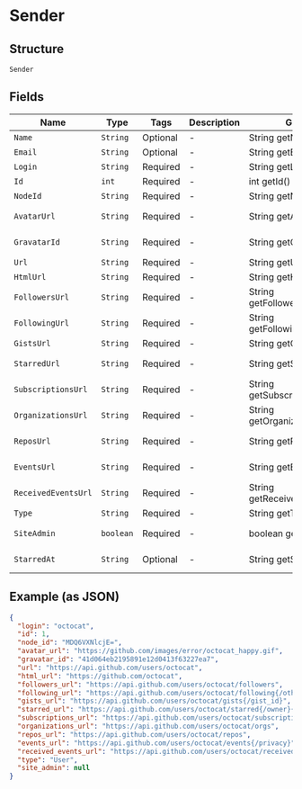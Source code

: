 
# Sender

## Structure

`Sender`

## Fields

| Name | Type | Tags | Description | Getter | Setter |
|  --- | --- | --- | --- | --- | --- |
| `Name` | `String` | Optional | - | String getName() | setName(String name) |
| `Email` | `String` | Optional | - | String getEmail() | setEmail(String email) |
| `Login` | `String` | Required | - | String getLogin() | setLogin(String login) |
| `Id` | `int` | Required | - | int getId() | setId(int id) |
| `NodeId` | `String` | Required | - | String getNodeId() | setNodeId(String nodeId) |
| `AvatarUrl` | `String` | Required | - | String getAvatarUrl() | setAvatarUrl(String avatarUrl) |
| `GravatarId` | `String` | Required | - | String getGravatarId() | setGravatarId(String gravatarId) |
| `Url` | `String` | Required | - | String getUrl() | setUrl(String url) |
| `HtmlUrl` | `String` | Required | - | String getHtmlUrl() | setHtmlUrl(String htmlUrl) |
| `FollowersUrl` | `String` | Required | - | String getFollowersUrl() | setFollowersUrl(String followersUrl) |
| `FollowingUrl` | `String` | Required | - | String getFollowingUrl() | setFollowingUrl(String followingUrl) |
| `GistsUrl` | `String` | Required | - | String getGistsUrl() | setGistsUrl(String gistsUrl) |
| `StarredUrl` | `String` | Required | - | String getStarredUrl() | setStarredUrl(String starredUrl) |
| `SubscriptionsUrl` | `String` | Required | - | String getSubscriptionsUrl() | setSubscriptionsUrl(String subscriptionsUrl) |
| `OrganizationsUrl` | `String` | Required | - | String getOrganizationsUrl() | setOrganizationsUrl(String organizationsUrl) |
| `ReposUrl` | `String` | Required | - | String getReposUrl() | setReposUrl(String reposUrl) |
| `EventsUrl` | `String` | Required | - | String getEventsUrl() | setEventsUrl(String eventsUrl) |
| `ReceivedEventsUrl` | `String` | Required | - | String getReceivedEventsUrl() | setReceivedEventsUrl(String receivedEventsUrl) |
| `Type` | `String` | Required | - | String getType() | setType(String type) |
| `SiteAdmin` | `boolean` | Required | - | boolean getSiteAdmin() | setSiteAdmin(boolean siteAdmin) |
| `StarredAt` | `String` | Optional | - | String getStarredAt() | setStarredAt(String starredAt) |

## Example (as JSON)

```json
{
  "login": "octocat",
  "id": 1,
  "node_id": "MDQ6VXNlcjE=",
  "avatar_url": "https://github.com/images/error/octocat_happy.gif",
  "gravatar_id": "41d064eb2195891e12d0413f63227ea7",
  "url": "https://api.github.com/users/octocat",
  "html_url": "https://github.com/octocat",
  "followers_url": "https://api.github.com/users/octocat/followers",
  "following_url": "https://api.github.com/users/octocat/following{/other_user}",
  "gists_url": "https://api.github.com/users/octocat/gists{/gist_id}",
  "starred_url": "https://api.github.com/users/octocat/starred{/owner}{/repo}",
  "subscriptions_url": "https://api.github.com/users/octocat/subscriptions",
  "organizations_url": "https://api.github.com/users/octocat/orgs",
  "repos_url": "https://api.github.com/users/octocat/repos",
  "events_url": "https://api.github.com/users/octocat/events{/privacy}",
  "received_events_url": "https://api.github.com/users/octocat/received_events",
  "type": "User",
  "site_admin": null
}
```

